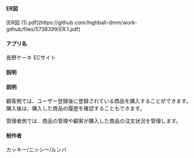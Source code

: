 <h4>ER図</h4>
[ER図 (1).pdf](https://github.com/highball-dmm/work-github/files/5738399/ER.1.pdf)

<h4>アプリ名</h4>
長野ケーキ ECサイト


<h4>説明</h4>


<h4>説明</h4>
顧客側では、ユーザー登録後に登録されている商品を購入することができます。
購入後は、購入した商品の履歴を確認することもできます。

管理者側では、商品の管理や顧客が購入した商品の注文状況を管理します。



<h4>制作者</h4>
カッキー/ニッシー/ルンバ